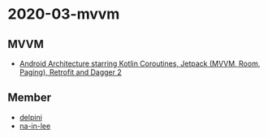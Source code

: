 # 2020-03-mvvm
## MVVM
* [Android Architecture starring Kotlin Coroutines, Jetpack (MVVM, Room, Paging), Retrofit and Dagger 2](https://proandroiddev.com/android-architecture-starring-kotlin-coroutines-jetpack-mvvm-room-paging-retrofit-and-dagger-7749b2bae5f7)

## Member
* [delpini](https://github.com/delpini)
* [na-in-lee](https://github.com/na-in-lee)
